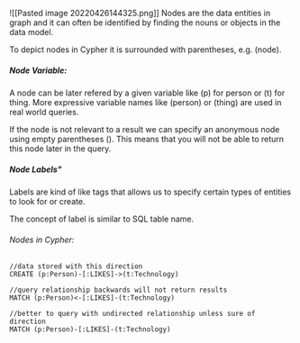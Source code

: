 ![[Pasted image 20220426144325.png]]
Nodes are the data entities in graph and it can often be identified by finding the nouns or objects in the data model.

To depict nodes in Cypher it is surrounded with parentheses, e.g. (node).

##### Node Variable:
A node can be later refered by a given variable like (p) for person or (t) for thing. More expressive variable names like (person) or (thing) are used in real world queries.

If the node is not relevant to a result we can specify an anonymous node using empty parentheses (). This means that you will not be able to return this node later in the query.

##### Node Labels"
Labels are kind of like tags that allows us to specify certain types of entities to look for or create.

The concept of label is similar to SQL table name.

###### Nodes in Cypher:
```
//data stored with this direction
CREATE (p:Person)-[:LIKES]->(t:Technology)

//query relationship backwards will not return results
MATCH (p:Person)<-[:LIKES]-(t:Technology)

//better to query with undirected relationship unless sure of direction
MATCH (p:Person)-[:LIKES]-(t:Technology)
```


